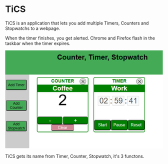 # TiCS
TiCS is an application that lets you add multiple Timers, Counters and Stopwatchs to a webpage. 

When the timer finishes, you get alerted. Chrome and Firefox flash in the taskbar when the timer expires.



![TiCS](https://github.com/chrisjwaddell/tics/blob/main/src/tics.jpg)


TiCS gets its name from Timer, Counter, Stopwatch, it's 3 functons. 





